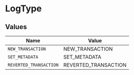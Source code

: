 # LogType


## Values

| Name                   | Value                  |
| ---------------------- | ---------------------- |
| `NEW_TRANSACTION`      | NEW_TRANSACTION        |
| `SET_METADATA`         | SET_METADATA           |
| `REVERTED_TRANSACTION` | REVERTED_TRANSACTION   |